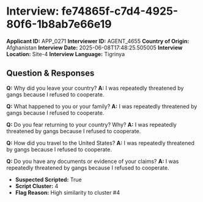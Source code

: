 # Interview: fe74865f-c7d4-4925-80f6-1b8ab7e66e19
**Applicant ID:** APP_0271
**Interviewer ID:** AGENT_4655
**Country of Origin:** Afghanistan
**Interview Date:** 2025-06-08T17:48:25.505005
**Interview Location:** Site-4
**Interview Language:** Tigrinya

## Question & Responses

**Q:** Why did you leave your country?
**A:** I was repeatedly threatened by gangs because I refused to cooperate.

**Q:** What happened to you or your family?
**A:** I was repeatedly threatened by gangs because I refused to cooperate.

**Q:** Do you fear returning to your country? Why?
**A:** I was repeatedly threatened by gangs because I refused to cooperate.

**Q:** How did you travel to the United States?
**A:** I was repeatedly threatened by gangs because I refused to cooperate.

**Q:** Do you have any documents or evidence of your claims?
**A:** I was repeatedly threatened by gangs because I refused to cooperate.

- **Suspected Scripted:** True
- **Script Cluster:** 4
- **Flag Reason:** High similarity to cluster #4